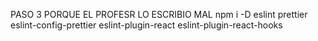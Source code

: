 PASO 3 PORQUE EL PROFESR LO ESCRIBIO MAL 
npm i -D eslint prettier eslint-config-prettier eslint-plugin-react eslint-plugin-react-hooks

